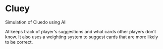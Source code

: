 # Cluey

Simulation of Cluedo using AI

AI keeps track of player's suggestions and what cards other players don't know. It also uses a weighting system to suggest cards that are more likely to be correct. 
